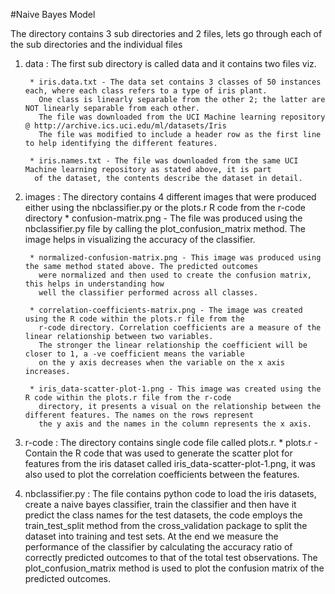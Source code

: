 #Naive Bayes Model

The directory contains 3 sub directories and 2 files, lets go through each of the sub directories and the individual files

1. data : The first sub directory is called data and it contains two files viz.

        * iris.data.txt - The data set contains 3 classes of 50 instances each, where each class refers to a type of iris plant. 
          One class is linearly separable from the other 2; the latter are NOT linearly separable from each other. 
          The file was downloaded from the UCI Machine learning repository @ http://archive.ics.uci.edu/ml/datasets/Iris
          The file was modified to include a header row as the first line to help identifying the different features.
          
        * iris.names.txt - The file was downloaded from the same UCI Machine learning repository as stated above, it is part
         of the dataset, the contents describe the dataset in detail.

2. images : The directory contains 4 different images that were produced either using the nbclassifier.py or the plots.r 
   R code from the r-code directory
        * confusion-matrix.png - The file was produced using the nbclassifier.py file by calling the plot_confusion_matrix
          method. The image helps in visualizing the accuracy of the classifier.
          
        * normalized-confusion-matrix.png - This image was produced using the same method stated above. The predicted outcomes
          were normalized and then used to create the confusion matrix, this helps in understanding how
          well the classifier performed across all classes.
        
        * correlation-coefficients-matrix.png - The image was created using the R code within the plots.r file from the 
          r-code directory. Correlation coefficients are a measure of the linear relationship between two variables.
          The stronger the linear relationship the coefficient will be closer to 1, a -ve coefficient means the variable 
          on the y axis decreases when the variable on the x axis increases.
          
        * iris_data-scatter-plot-1.png - This image was created using the R code within the plots.r file from the r-code 
          directory, it presents a visual on the relationship between the different features. The names on the rows represent
          the y axis and the names in the column represents the x axis.
          
3. r-code : The directory contains single code file called plots.r.
        * plots.r - Contain the R code that was used to generate the scatter plot for features from the iris dataset 
          called iris_data-scatter-plot-1.png, it was also used to plot the correlation coefficients between the
          features.

4. nbclassifier.py : The file contains python code to load the iris datasets, create a naive bayes classifier, train
   the classifier and then have it predict the class names for the test datasets, the code employs the train_test_split
   method from the cross_validation package to split the dataset into training and test sets. At the end we measure
   the performance of the classifier by calculating the accuracy ratio of correctly predicted outcomes to that of the
   total test observations.
   The plot_confusion_matrix method is used to plot the confusion matrix of the predicted outcomes.